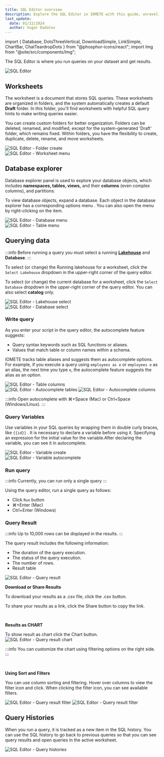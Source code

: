```yaml
---
title: SQL Editor overview
description: Explore the SQL Editor in IOMETE with this guide, unraveling the intricacies of querying for a seamless and efficient data exploration experience.
last_update:
  date: 01/22/2024
  author: Vugar Dadalov
---
```


import { Database, DotsThreeVertical, DownloadSimple, LinkSimple, ChartBar, ChatTeardropDots } from "@phosphor-icons/react";
import Img from "@site/src/components/Img";

The SQL Editor is where you run queries on your dataset and get results.

<Img src="/img/user-guide/sql-editor/sql-editor.png" alt="SQL Editor"/>

## Worksheets

The worksheet is a document that stores SQL queries. These worksheets are organized in folders, and the system automatically creates a default **Draft** folder. In this folder, you'll find worksheets with helpful SQL query hints to make writing queries easier.

You can create custom folders for better organization. Folders can be deleted, renamed, and modified, except for the system-generated 'Draft' folder, which remains fixed. Within folders, you have the flexibility to create, duplicate, delete, rename, and move worksheets.

<div class="row">
    <div class="col col--6">
      <Img src="/img/user-guide/sql-editor/folder-create.png" alt="SQL Editor - Folder create" maxWidth="400px"/>
    </div>
    <div class="col col--6">
      <Img src="/img/user-guide/sql-editor/worksheet-menu.png" alt="SQL Editor - Worksheet menu" maxWidth="400px"/>
    </div>
  </div>

## Database explorer

Database explorer panel is used to explore your database objects, which includes **namespaces, tables, views,** and their **columns** (even complex columns), and partitions.

To view database objects, expand a database. Each object in the database explorer has a corresponding options menu <DotsThreeVertical size={16} weight="duotone"/>.
You can also open the menu by right-clicking on the item.

<div class="row">
    <div class="col col--6">
      <Img src="/img/user-guide/sql-editor/db-menu.png" alt="SQL Editor - Database menu" maxWidth="400px"/>
    </div>
    <div class="col col--6">
      <Img src="/img/user-guide/sql-editor/table-menu.png" alt="SQL Editor - Table menu" maxWidth="400px"/>
    </div>
</div>

## Querying data

:::info
Before running a query you must select a running **[Lakehouse](/user-guide/virtual-lakehouses)** and **Database**.
:::

To select (or change) the Running lakehouse for a worksheet, click the `Select Lakehouse` dropdown in the upper-right corner of the query editor.

To select (or change) the current database for a worksheet, click the `Select Database` dropdown in the upper-right corner of the query editor.
You can also select **catalog** only.

<div class="row">
    <div class="col col--6">
      <Img src="/img/user-guide/sql-editor/lakehouse-select.png" alt="SQL Editor - Lakehouse select" maxWidth="400px"/>
    </div>
    <div class="col col--6">
      <Img src="/img/user-guide/sql-editor/db-select.png" alt="SQL Editor - Database select" maxWidth="400px"/>
    </div>
</div>

### Write query

As you enter your script in the query editor, the autocomplete feature suggests:

- Query syntax keywords such as SQL functions or aliases.
- Values that match table or column names within a schema.

IOMETE tracks table aliases and suggests them as autocomplete options. For example, if you execute a query using `employees as e` or `employees e` as an alias, the next time you type `e`, the autocomplete feature suggests the alias as an option.

  <div class="row">
    <div class="col col--5">
      <Img src="/img/user-guide/sql-editor/table-columns.png" alt="SQL Editor - Table columns" maxWidth="400px"/>
    </div>
    <div class="col col--7">
      <Img src="/img/user-guide/sql-editor/autocomplete-table.png" alt="SQL Editor - Autocomplete tables" maxWidth="400px"/>
      <Img src="/img/user-guide/sql-editor/autocomplete-column.png" alt="SQL Editor - Autocomplete columns" maxWidth="400px"/>
    </div>
  </div>

:::info Open autocomplete with
⌘+Space (Mac) or Ctrl+Space (Windows/Linux).
:::

### Query Variables

Use variables in your SQL queries by wrapping them in double curly braces, like `{{id}}` .
It is necessary to declare a variable before using it. Specifying an expression for the initial value for the variable.After declaring the variable, you can see it in autocomplete.

<div class="row">
    <div class="col col--6">
      <Img src="/img/user-guide/sql-editor/variable-create.png" alt="SQL Editor - Variable create" maxWidth="400px"/>
    </div>
    <div class="col col--6">
      <Img src="/img/user-guide/sql-editor/variable-autocomplete.png" alt="SQL Editor - Variable autocomplete" maxWidth="400px"/>
    </div>
</div>

### Run query

:::info
Currently, you can run only a single query
:::

Using the query editor, run a single query as follows:

- Click `Run` button
- ⌘+Enter (Mac)
- Ctrl+Enter (Windows)

### Query Result

:::info
Up to 10,000 rows can be displayed in the results.
:::

The query result includes the following information:

- The duration of the query execution.
- The status of the query execution.
- The number of rows.
- Result table

<Img src="/img/user-guide/sql-editor/sql-editor-query-result-1.png" alt="SQL Editor - Query result"/>

<br/>

**Download or Share Results**

To download your results as a .csv file, click the <span className="inline-button"><DownloadSimple size={16}/>.csv</span> button.

To share your results as a link, click the <span className="inline-button"><LinkSimple size={16}/>Share</span> button to copy the link.

<br/>

**Results as CHART**

To show result as chart click the <span className="inline-button"><ChartBar size={16}/>Chart</span> button.
<Img src="/img/user-guide/sql-editor/sql-editor-query-result-chart.png"  alt="SQL Editor - Query result chart"/>

:::info
You can customize the chart using filtering options on the right side.
:::

<br/>

**Using Sort and Filters**

You can use column sorting and filtering. Hover over columns to view the filter icon and click.
When clicking the filter icon, you can see available filters.

<Img src="/img/user-guide/sql-editor/sql-editor-result-filter-1.png" maxWidth="360px" alt="SQL Editor - Query result filter"/>

<Img src="/img/user-guide/sql-editor/sql-editor-result-filter-contains-1.png" alt="SQL Editor - Query result filter"/>

## Query Histories

When you run a query, it is tracked as a new item in the SQL history. You can use the SQL history to go back to previous queries so that you can see query results and open queries in the active worksheet.

<Img src="/img/user-guide/sql-editor/query-history.png" alt="SQL Editor - Query histories"/>

<!-- ## IOMETE AI Assistant

To open IOMETE AI Assistant click the <span className="inline-button"><ChatTeardropDots size={16}/>AI Assistant</span> button.

<Img src="/img/user-guide/sql-editor/sql-editor-ai-chat.png"  alt="SQL Editor - Query result chart"/>

:::info
You can easily paste the SQL code using the <span className="inline-button">Paste into editor</span> button from the chat into our editor, and then run it.
:::

IOMETE SQL AI assistant can help users in many different ways, some of which are:

- **Helping write queries:** It creates SQL queries for users who aren't familiar with SQL or want quicker query writing.

- **Fixing errors:** It finds and fixes mistakes in SQL queries instantly, so users can write accurate queries.

- **Speeding up queries:** It suggests ways to make SQL queries run faster and more efficiently.

- **Quick suggestions:** It predicts and suggests SQL words, namespaces, tables and more as users type, cutting down on errors and speeding up writing.

- **Exploring data:** It makes it easier to understand databases by showing how tables relate and what information they hold. -->

